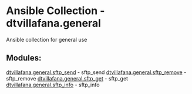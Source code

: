 # Ansible Collection - dtvillafana.general

Ansible collection for general use

## Modules:
[dtvillafana.general.sftp_send](https://galaxy.ansible.com/ui/repo/published/dtvillafana/general/content/module/sftp_send/) - sftp_send
[dtvillafana.general.sftp_remove](https://galaxy.ansible.com/ui/repo/published/dtvillafana/general/content/module/sftp_remove/) - sftp_remove
[dtvillafana.general.sftp_get](https://galaxy.ansible.com/ui/repo/published/dtvillafana/general/content/module/sftp_get/) - sftp_get
[dtvillafana.general.sftp_info](https://galaxy.ansible.com/ui/repo/published/dtvillafana/general/content/module/sftp_info/) - sftp_info
